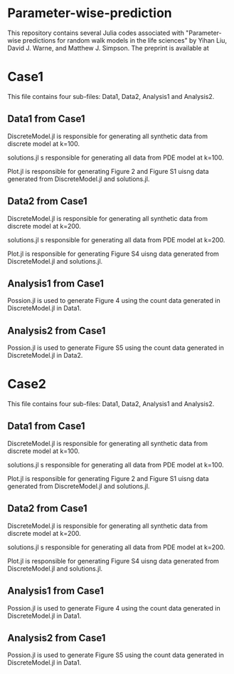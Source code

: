 # Parameter-wise-prediction
This repository contains several Julia codes associated with "Parameter-wise predictions for random walk models in the life sciences" by Yihan Liu, David J. Warne, and Matthew J. Simpson. The preprint is available at 

# Case1
 This file contains four sub-files: Data1, Data2, Analysis1 and Analysis2.
## Data1 from Case1
 DiscreteModel.jl is responsible for generating all synthetic data from discrete model at k=100.
 
 solutions.jl s responsible for generating all data from PDE model at k=100.
 
 Plot.jl is responsible for generating Figure 2 and Figure S1 uisng data generated from DiscreteModel.jl and solutions.jl.
## Data2 from Case1
 DiscreteModel.jl is responsible for generating all synthetic data from discrete model at k=200.
 
 solutions.jl s responsible for generating all data from PDE model at k=200.
 
 Plot.jl is responsible for generating Figure S4 uisng data generated from DiscreteModel.jl and solutions.jl.
## Analysis1 from Case1  
 Possion.jl is used to generate Figure 4 using the count data generated in DiscreteModel.jl in Data1.
## Analysis2 from Case1  
 Possion.jl is used to generate Figure S5 using the count data generated in DiscreteModel.jl in Data2.

# Case2
 This file contains four sub-files: Data1, Data2, Analysis1 and Analysis2.
## Data1 from Case1
 DiscreteModel.jl is responsible for generating all synthetic data from discrete model at k=100.
 
 solutions.jl s responsible for generating all data from PDE model at k=100.
 
 Plot.jl is responsible for generating Figure 2 and Figure S1 uisng data generated from DiscreteModel.jl and solutions.jl.
## Data2 from Case1
 DiscreteModel.jl is responsible for generating all synthetic data from discrete model at k=200.
 
 solutions.jl s responsible for generating all data from PDE model at k=200.
 
 Plot.jl is responsible for generating Figure S4 uisng data generated from DiscreteModel.jl and solutions.jl.
## Analysis1 from Case1  
 Possion.jl is used to generate Figure 4 using the count data generated in DiscreteModel.jl in Data1.
## Analysis2 from Case1  
 Possion.jl is used to generate Figure S5 using the count data generated in DiscreteModel.jl in Data1.


